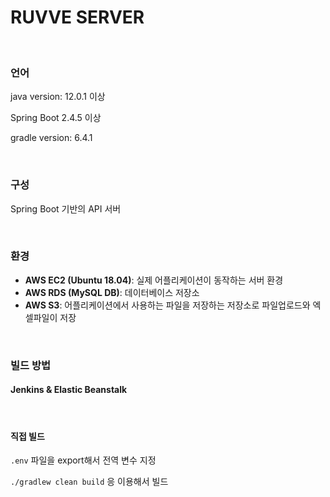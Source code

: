 # RUVVE SERVER

<br />

### 언어
java version: 12.0.1 이상

Spring Boot 2.4.5 이상

gradle version: 6.4.1


<br />

### 구성
Spring Boot 기반의 API 서버

<br />

### 환경
- **AWS EC2 (Ubuntu 18.04)**: 실제 어플리케이션이 동작하는 서버 환경
- **AWS RDS (MySQL DB)**: 데이터베이스 저장소
- **AWS S3**: 어플리케이션에서 사용하는 파일을 저장하는 저장소로 파일업로드와 엑셀파일이 저장

<br />

### 빌드 방법
#### Jenkins & Elastic Beanstalk

<br />

#### 직접 빌드

`.env` 파일을 export해서 전역 변수 지정

`./gradlew clean build` 응 이용해서 빌드
  


